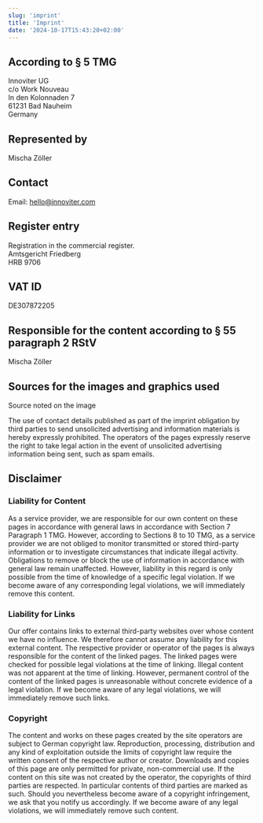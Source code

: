 ```yaml
---
slug: 'imprint'
title: 'Imprint'
date: '2024-10-17T15:43:20+02:00'
---
```


## According to § 5 TMG

Innoviter UG  
c/o Work Nouveau  
In den Kolonnaden 7  
61231 Bad Nauheim  
Germany

## Represented by

Mischa Zöller

## Contact

Email: hello@innoviter.com

## Register entry

Registration in the commercial register.  
Amtsgericht Friedberg  
HRB 9706

## VAT ID

DE307872205

## Responsible for the content according to § 55 paragraph 2 RStV

Mischa Zöller

## Sources for the images and graphics used

Source noted on the image



The use of contact details published as part of the imprint obligation by third parties to send unsolicited advertising and information materials is hereby expressly prohibited. The operators of the pages expressly reserve the right to take legal action in the event of unsolicited advertising information being sent, such as spam emails.

## Disclaimer

### Liability for Content

As a service provider, we are responsible for our own content on these pages in accordance with general laws in accordance with Section 7 Paragraph 1 TMG. However, according to Sections 8 to 10 TMG, as a service provider we are not obliged to monitor transmitted or stored third-party information or to investigate circumstances that indicate illegal activity. Obligations to remove or block the use of information in accordance with general law remain unaffected. However, liability in this regard is only possible from the time of knowledge of a specific legal violation. If we become aware of any corresponding legal violations, we will immediately remove this content.

### Liability for Links

Our offer contains links to external third-party websites over whose content we have no influence. We therefore cannot assume any liability for this external content. The respective provider or operator of the pages is always responsible for the content of the linked pages. The linked pages were checked for possible legal violations at the time of linking. Illegal content was not apparent at the time of linking. However, permanent control of the content of the linked pages is unreasonable without concrete evidence of a legal violation. If we become aware of any legal violations, we will immediately remove such links.

### Copyright

The content and works on these pages created by the site operators are subject to German copyright law. Reproduction, processing, distribution and any kind of exploitation outside the limits of copyright law require the written consent of the respective author or creator. Downloads and copies of this page are only permitted for private, non-commercial use. If the content on this site was not created by the operator, the copyrights of third parties are respected. In particular contents of third parties are marked as such. Should you nevertheless become aware of a copyright infringement, we ask that you notify us accordingly. If we become aware of any legal violations, we will immediately remove such content.
